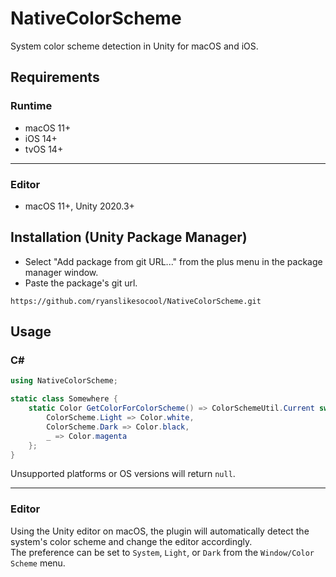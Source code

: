 # NativeColorScheme
System color scheme detection in Unity for macOS and iOS.

## Requirements
### Runtime
- macOS 11+
- iOS 14+
- tvOS 14+

---

### Editor
- macOS 11+, Unity 2020.3+

## Installation (Unity Package Manager)
- Select "Add package from git URL..." from the plus menu in the package manager window.
- Paste the package's git url.
```
https://github.com/ryanslikesocool/NativeColorScheme.git
```

## Usage
### C#
```cs
using NativeColorScheme;

static class Somewhere {
	static Color GetColorForColorScheme() => ColorSchemeUtil.Current switch {
		ColorScheme.Light => Color.white,
		ColorScheme.Dark => Color.black,
		_ => Color.magenta
	};
}
```
Unsupported platforms or OS versions will return `null`.

---

### Editor
Using the Unity editor on macOS, the plugin will automatically detect the system's color scheme and change the editor accordingly.\
The preference can be set to `System`, `Light`, or `Dark` from the `Window/Color Scheme` menu.